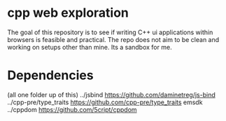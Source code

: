 # cpp web exploration

The goal of this repository is to see if writing C++ ui applications within browsers is feasible and practical.
The repo does not aim to be clean and working on setups other than mine. Its a sandbox for me.

# Dependencies

(all one folder up  of this)
../jsbind https://github.com/daminetreg/js-bind
../cpp-pre/type_traits https://github.com/cpp-pre/type_traits
emsdk
../cppdom https://github.com/5cript/cppdom